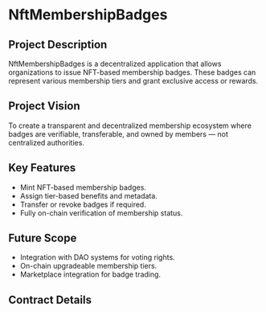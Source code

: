 # NftMembershipBadges

## Project Description
NftMembershipBadges is a decentralized application that allows organizations to issue NFT-based membership badges. These badges can represent various membership tiers and grant exclusive access or rewards.

## Project Vision
To create a transparent and decentralized membership ecosystem where badges are verifiable, transferable, and owned by members — not centralized authorities.

## Key Features
- Mint NFT-based membership badges.
- Assign tier-based benefits and metadata.
- Transfer or revoke badges if required.
- Fully on-chain verification of membership status.

## Future Scope
- Integration with DAO systems for voting rights.
- On-chain upgradeable membership tiers.
- Marketplace integration for badge trading.

## Contract Details
